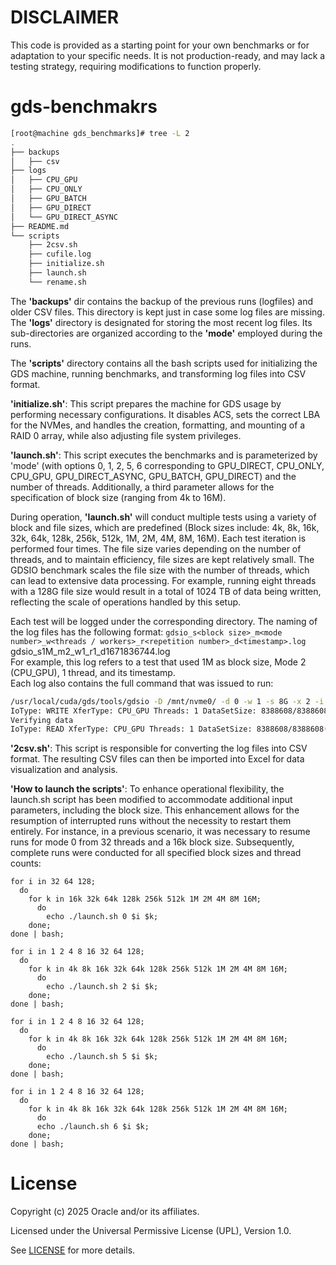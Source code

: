 # DISCLAIMER

This code is provided as a starting point for your own benchmarks or for adaptation to your specific needs. It is not production-ready, and may lack a testing strategy, requiring modifications to function properly.

# gds-benchmakrs

```bash
[root@machine gds_benchmarks]# tree -L 2
.
├── backups
│   ├── csv
├── logs
│   ├── CPU_GPU
│   ├── CPU_ONLY
│   ├── GPU_BATCH
│   ├── GPU_DIRECT
│   └── GPU_DIRECT_ASYNC
├── README.md
└── scripts
    ├── 2csv.sh
    ├── cufile.log
    ├── initialize.sh
    ├── launch.sh
    └── rename.sh
```

The **'backups'** dir contains the backup of the previous runs (logfiles) and older CSV files. This directory is kept just in case some log files are missing.  
The **'logs'** directory is designated for storing the most recent log files. Its sub-directories are organized according to the **'mode'** employed during the runs.

The **'scripts'** directory contains all the bash scripts used for initializing the GDS machine, running benchmarks, and transforming log files into CSV format.

**'initialize.sh'**: This script prepares the machine for GDS usage by performing necessary configurations. It disables ACS, sets the correct LBA for the NVMes, and handles the creation, formatting, and mounting of a RAID 0 array, while also adjusting file system privileges.

**'launch.sh'**: This script executes the benchmarks and is parameterized by 'mode' (with options 0, 1, 2, 5, 6 corresponding to GPU_DIRECT, CPU_ONLY, CPU_GPU, GPU_DIRECT_ASYNC, GPU_BATCH, GPU_DIRECT) and the number of threads. Additionally, a third parameter allows for the specification of block size (ranging from 4k to 16M).

During operation, **'launch.sh'** will conduct multiple tests using a variety of block and file sizes, which are predefined (Block sizes include: 4k, 8k, 16k, 32k, 64k, 128k, 256k, 512k, 1M, 2M, 4M, 8M, 16M). Each test iteration is performed four times. The file size varies depending on the number of threads, and to maintain efficiency, file sizes are kept relatively small. The GDSIO benchmark scales the file size with the number of threads, which can lead to extensive data processing. For example, running eight threads with a 128G file size would result in a total of 1024 TB of data being written, reflecting the scale of operations handled by this setup.

Each test will be logged under the corresponding directory. The naming of the log files has the following format: ``gdsio_s<block size>_m<mode number>_w<threads / workers>_r<repetition number>_d<timestamp>.log``  
gdsio_s1M_m2_w1_r1_d1671836744.log  
For example, this log refers to a test that used 1M as block size, Mode 2 (CPU_GPU), 1 thread, and its timestamp.  
Each log also contains the full command that was issued to run:  

```bash
/usr/local/cuda/gds/tools/gdsio -D /mnt/nvme0/ -d 0 -w 1 -s 8G -x 2 -i 1M -I 1 -V >> /home/ubuntu/gds_benchmarks/scripts/../logs/CPU_GPU//gdsio_s1M_m2_w1_r1_d1671836744.log  
IoType: WRITE XferType: CPU_GPU Threads: 1 DataSetSize: 8388608/8388608(KiB) IOSize: 1024(KiB) Throughput: 4.179353 GiB/sec, Avg_Latency: 233.618286 usecs ops: 8192 total_time 1.914172 secs  
Verifying data  
IoType: READ XferType: CPU_GPU Threads: 1 DataSetSize: 8388608/8388608(KiB) IOSize: 1024(KiB) Throughput: 2.681619 GiB/sec, Avg_Latency: 364.043213 usecs ops: 8192 total_time 2.983272 secs  
```

**'2csv.sh'**: This script is responsible for converting the log files into CSV format. The resulting CSV files can then be imported into Excel for data visualization and analysis.

**'How to launch the scripts'**: To enhance operational flexibility, the launch.sh script has been modified to accommodate additional input parameters, including the block size. This enhancement allows for the resumption of interrupted runs without the necessity to restart them entirely. For instance, in a previous scenario, it was necessary to resume runs for mode 0 from 32 threads and a 16k block size. Subsequently, complete runs were conducted for all specified block sizes and thread counts:
```
for i in 32 64 128; 
  do 
    for k in 16k 32k 64k 128k 256k 512k 1M 2M 4M 8M 16M; 
      do 
        echo ./launch.sh 0 $i $k; 
    done; 
done | bash; 

for i in 1 2 4 8 16 32 64 128; 
  do 
    for k in 4k 8k 16k 32k 64k 128k 256k 512k 1M 2M 4M 8M 16M; 
      do 
        echo ./launch.sh 2 $i $k; 
    done; 
done | bash; 

for i in 1 2 4 8 16 32 64 128; 
  do 
    for k in 4k 8k 16k 32k 64k 128k 256k 512k 1M 2M 4M 8M 16M; 
      do 
        echo ./launch.sh 5 $i $k; 
    done; 
done | bash; 

for i in 1 2 4 8 16 32 64 128; 
  do 
    for k in 4k 8k 16k 32k 64k 128k 256k 512k 1M 2M 4M 8M 16M; 
      do 
      echo ./launch.sh 6 $i $k; 
    done; 
done | bash;
```

# License
 
Copyright (c) 2025 Oracle and/or its affiliates.
 
Licensed under the Universal Permissive License (UPL), Version 1.0.
 
See [LICENSE](https://github.com/oracle-devrel/technology-engineering/blob/main/LICENSE) for more details.
